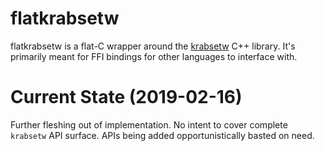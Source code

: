 # flatkrabsetw
flatkrabsetw is a flat-C wrapper around the [krabsetw](https://github.com/Microsoft/krabsetw) C++ library.
It's primarily meant for FFI bindings for other languages to interface with.

# Current State (2019-02-16)
Further fleshing out of implementation. No intent to cover complete `krabsetw` API surface. APIs being added opportunistically basted on need.
